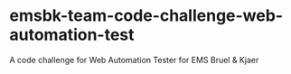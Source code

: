 # emsbk-team-code-challenge-web-automation-test
A code challenge for Web Automation Tester for EMS Bruel &amp; Kjaer

